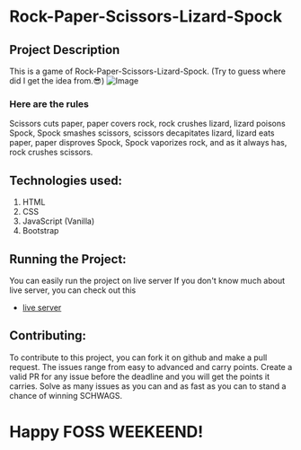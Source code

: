 # Rock-Paper-Scissors-Lizard-Spock

## Project Description

This is a game of Rock-Paper-Scissors-Lizard-Spock.
(Try to guess where did I get the idea from.😎)
![Image](resources/images/pngwing.com.png)


### Here are the rules

Scissors cuts paper, paper covers rock, rock crushes lizard,
lizard poisons Spock, Spock smashes scissors, scissors
decapitates lizard, lizard eats paper, paper disproves Spock,
Spock vaporizes rock, and as it always has, rock crushes
scissors.

## Technologies used:

1. HTML
2. CSS
3. JavaScript (Vanilla)
4. Bootstrap

## Running the Project:

You can easily run the project on live server
If you don't know much about live server, you can check out this

- [live server](https://www.freecodecamp.org/news/vscode-live-server-auto-refresh-browser/)

## Contributing:

To contribute to this project, you can fork it on github and make a pull request.
The issues range from easy to advanced and carry points.
Create a valid PR for any issue before the deadline and you will get the points it carries.
Solve as many issues as you can and as fast as you can to stand a chance of winning SCHWAGS.

# Happy FOSS WEEKEEND!
